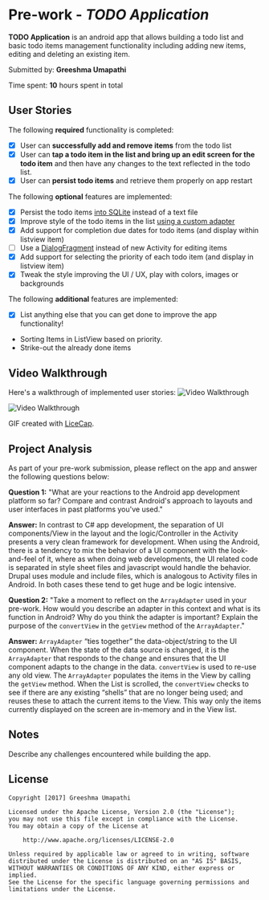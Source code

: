 # Pre-work - *TODO Application*

**TODO Application** is an android app that allows building a todo list and basic todo items management functionality including adding new items, editing and deleting an existing item.

Submitted by: **Greeshma Umapathi**

Time spent: **10** hours spent in total

## User Stories

The following **required** functionality is completed:

* [x] User can **successfully add and remove items** from the todo list
* [x] User can **tap a todo item in the list and bring up an edit screen for the todo item** and then have any changes to the text reflected in the todo list.
* [x] User can **persist todo items** and retrieve them properly on app restart

The following **optional** features are implemented:

* [x] Persist the todo items [into SQLite](http://guides.codepath.com/android/Persisting-Data-to-the-Device#sqlite) instead of a text file
* [x] Improve style of the todo items in the list [using a custom adapter](http://guides.codepath.com/android/Using-an-ArrayAdapter-with-ListView)
* [x] Add support for completion due dates for todo items (and display within listview item)
* [ ] Use a [DialogFragment](http://guides.codepath.com/android/Using-DialogFragment) instead of new Activity for editing items
* [x] Add support for selecting the priority of each todo item (and display in listview item)
* [x] Tweak the style improving the UI / UX, play with colors, images or backgrounds

The following **additional** features are implemented:

* [x] List anything else that you can get done to improve the app functionality!

- Sorting Items in ListView based on priority.
- Strike-out the already done items

## Video Walkthrough

Here's a walkthrough of implemented user stories:
<img src='http://i.imgur.com/OBeMD99.gif' title='With notification' width='' alt='Video Walkthrough' />

<img src='http://i.imgur.com/b2oAcfS.gif' title='Initial submission' width='' alt='Video Walkthrough' />

GIF created with [LiceCap](http://www.cockos.com/licecap/).

## Project Analysis

As part of your pre-work submission, please reflect on the app and answer the following questions below:

**Question 1:** "What are your reactions to the Android app development platform so far? Compare and contrast Android's approach to layouts and user interfaces in past platforms you've used."

**Answer:** In contrast to C# app development, the separation of UI components/View in the layout and the logic/Controller in the Activity presents a very clean framework for development. 
When using the Android, there is a tendency to mix the behavior of a UI component with the look-and-feel of it, where as when doing web developments, the UI related code is separated in style sheet files and javascript would handle the behavior. 
Drupal uses module and include files, which is analogous to Activity files in Android. In both cases these tend to get huge and be logic intensive.

**Question 2:** "Take a moment to reflect on the `ArrayAdapter` used in your pre-work. How would you describe an adapter in this context and what is its function in Android? Why do you think the adapter is important? Explain the purpose of the `convertView` in the `getView` method of the `ArrayAdapter`."

**Answer:** `ArrayAdapter` “ties together” the data-object/string to the UI component. When the state of the data source is changed, it is the `ArrayAdapter` that responds to the change and ensures that the UI component adapts to the change in the data. 
`convertView` is used to re-use any old view. The `ArrayAdapter` populates the items in the View by calling the `getView` method. When the List is scrolled, the `convertView` checks to see if there are any existing “shells” that are no longer being used; and reuses these to attach the current items to the View. This way only the items currently displayed on the screen are in-memory and in the View list.


## Notes

Describe any challenges encountered while building the app.

## License

    Copyright [2017] Greeshma Umapathi

    Licensed under the Apache License, Version 2.0 (the "License");
    you may not use this file except in compliance with the License.
    You may obtain a copy of the License at

        http://www.apache.org/licenses/LICENSE-2.0

    Unless required by applicable law or agreed to in writing, software
    distributed under the License is distributed on an "AS IS" BASIS,
    WITHOUT WARRANTIES OR CONDITIONS OF ANY KIND, either express or implied.
    See the License for the specific language governing permissions and
    limitations under the License.
